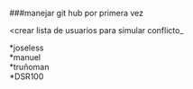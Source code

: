 ###manejar git hub por primera vez


<crear lista de usuarios para simular conflicto_


*joseless        
*manuel  
*truñoman   
*DSR100

